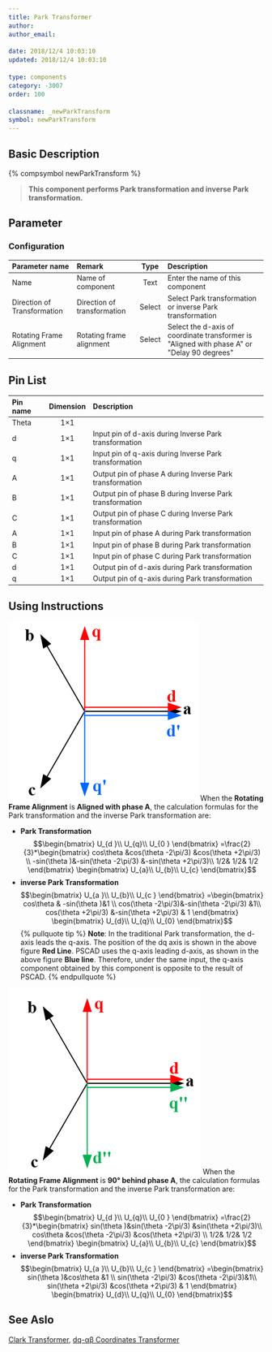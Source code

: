 ```yaml
---
title: Park Transformer
author: 
author_email:

date: 2018/12/4 10:03:10
updated: 2018/12/4 10:03:10

type: components
category: -3007
order: 100

classname: _newParkTransform
symbol: newParkTransform
---
```

## Basic Description
{% compsymbol newParkTransform %}

> **This component performs Park transformation and inverse Park transformation.**

## Parameter
### Configuration
| Parameter name | Remark | Type | Description |
| :-------------------------- | :--------- | :---: | :----------------------------------- |
| Name | Name of component | Text  | Enter the name of this component |
| Direction of Transformation | Direction of transformation | Select | Select Park transformation or inverse Park transformation  |
| Rotating Frame Alignment | Rotating frame alignment | Select  | Select the d-axis of coordinate transformer is "Aligned with phase A" or "Delay 90 degrees" |


## Pin List

| Pin name | Dimension | Description |
| :----- | :------: | :------------------------ |
| Theta  |   1×1    |                           |
| d      |   1×1    | Input pin of d-axis during Inverse Park transformation |
| q      |   1×1    | Input pin of q-axis during Inverse Park transformation |
| A      |   1×1    | Output pin of phase A during Inverse Park transformation |
| B      |   1×1    | Output pin of phase B during Inverse Park transformation |
| C      |   1×1    | Output pin of phase C during Inverse Park transformation |
| A      |   1×1    | Input pin of phase A during Park transformation |
| B      |   1×1    | Input pin of phase B during Park transformation |
| C      |   1×1    | Input pin of phase C during Park transformation |
| d      |   1×1    | Output pin of d-axis during Park transformation |
| q      |   1×1    | Output pin of q-axis during Park transformation |

## Using Instructions

![坐标位置](comp_newParkTransform/park.png "坐标位置")
When the **Rotating Frame Alignment** is **Aligned with phase A**, the calculation formulas for the Park transformation and the inverse Park transformation are: 
+ **Park Transformation**
$$\begin{bmatrix}
U_{d }\\ 
U_{q}\\
U_{0 }
\end{bmatrix}
=\frac{2}{3}*\begin{bmatrix}
cos\theta &cos(\theta -2\pi/3) &cos(\theta +2\pi/3) \\ 
 -sin(\theta )&-sin(\theta -2\pi/3) &-sin(\theta +2\pi/3)\\
 1/2& 1/2& 1/2
\end{bmatrix}
\begin{bmatrix}
U_{a}\\ 
U_{b}\\ 
U_{c}
\end{bmatrix}$$
+ **inverse Park Transformation**
$$\begin{bmatrix}
U_{a }\\ 
U_{b}\\
U_{c }
\end{bmatrix}
=\begin{bmatrix}
cos\theta &  -sin(\theta )&1 \\ 
cos(\theta -2\pi/3)&-sin(\theta -2\pi/3) &1\\
cos(\theta +2\pi/3) &-sin(\theta +2\pi/3) & 1
\end{bmatrix}
\begin{bmatrix}
U_{d}\\ 
U_{q}\\ 
U_{0}
\end{bmatrix}$$
{% pullquote tip %}
**Note**: In the traditional Park transformation, the d-axis leads the q-axis. The position of the dq axis is shown in the above figure **Red Line**. PSCAD uses the q-axis leading d-axis, as shown in the above figure **Blue line**. Therefore, under the same input, the q-axis component obtained by this component is opposite to the result of PSCAD.
{% endpullquote %}

![坐标位置](comp_newParkTransform/park1.png "坐标位置")
When the **Rotating Frame Alignment** is **90° behind phase A**, the calculation formulas for the Park transformation and the inverse Park transformation are: 
+ **Park Transformation**
$$\begin{bmatrix}
U_{d }\\ 
U_{q}\\
U_{0 }
\end{bmatrix}
=\frac{2}{3}*\begin{bmatrix}
sin(\theta )&sin(\theta -2\pi/3) &sin(\theta +2\pi/3)\\
cos\theta &cos(\theta -2\pi/3) &cos(\theta +2\pi/3) \\ 
 1/2& 1/2& 1/2
\end{bmatrix}
\begin{bmatrix}
U_{a}\\ 
U_{b}\\ 
U_{c}
\end{bmatrix}$$
+ **inverse Park Transformation**
$$\begin{bmatrix}
U_{a }\\ 
U_{b}\\
U_{c }
\end{bmatrix}
=\begin{bmatrix}
sin(\theta )&cos\theta   &1 \\ 
sin(\theta -2\pi/3) &cos(\theta -2\pi/3)&1\\
sin(\theta +2\pi/3) &cos(\theta +2\pi/3) & 1
\end{bmatrix}
\begin{bmatrix}
U_{d}\\ 
U_{q}\\ 
U_{0}
\end{bmatrix}$$

## See Aslo

[Clark Transformer](comp_newClarkTransform.html), [dq-αβ Coordinates Transformer](comp_newXYtoDQ.html)
